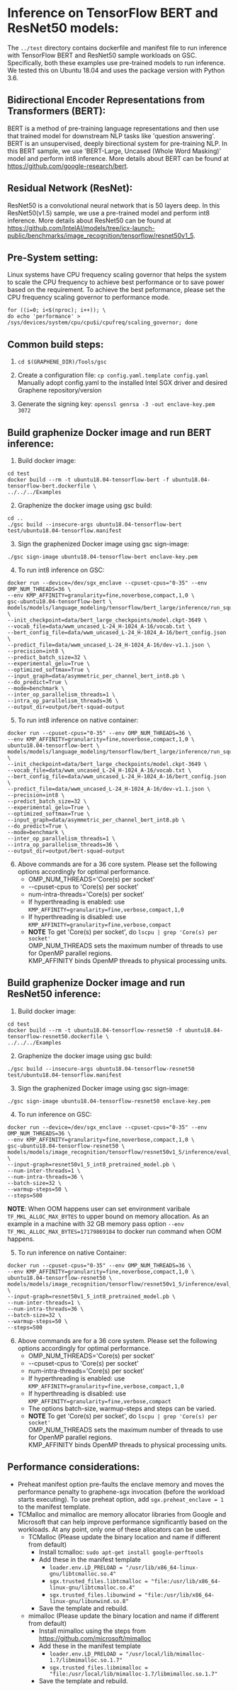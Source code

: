 # Inference on TensorFlow BERT and ResNet50 models:
The ``../test`` directory contains dockerfile and manifest file to run inference with TensorFlow BERT and 
ResNet50 sample workloads on GSC. Specifically, both these examples use pre-trained models to run 
inference. We tested this on Ubuntu 18.04 and uses the package version with Python 3.6.

## Bidirectional Encoder Representations from Transformers (BERT):
BERT is a method of pre-training language representations and then use that trained model for 
downstream NLP tasks like 'question answering'. BERT is an unsupervised, deeply birectional system 
for pre-training NLP. In this BERT sample, we use 'BERT-Large, Uncased (Whole Word Masking)' model 
and perform int8 inference. More details about BERT can be found at 
https://github.com/google-research/bert.

## Residual Network (ResNet):
ResNet50 is a convolutional neural network that is 50 layers deep. In this ResNet50(v1.5) sample, 
we use a pre-trained model and perform int8 inference. More details about ResNet50 can be found at 
https://github.com/IntelAI/models/tree/icx-launch-public/benchmarks/image_recognition/tensorflow/resnet50v1_5.

## Pre-System setting:
Linux systems have CPU frequency scaling governor that helps the system to scale the CPU frequency 
to achieve best performance or to save power based on the requirement. To achieve the best 
peformance, please set the CPU frequency scaling governor to performance mode.

```
for ((i=0; i<$(nproc); i++)); \
do echo 'performance' > /sys/devices/system/cpu/cpu$i/cpufreq/scaling_governor; done
```

## Common build steps:
1. ``cd $(GRAPHENE_DIR)/Tools/gsc``

2. Create a configuration file: ``cp config.yaml.template config.yaml``  
Manually adopt config.yaml to the installed Intel SGX driver and desired Graphene repository/version

3. Generate the signing key: ``openssl genrsa -3 -out enclave-key.pem 3072``

## Build graphenize Docker image and run BERT inference:
1. Build docker image:
```
cd test
docker build --rm -t ubuntu18.04-tensorflow-bert -f ubuntu18.04-tensorflow-bert.dockerfile \
../../../Examples
```

2. Graphenize the docker image using gsc build:
```
cd ..
./gsc build --insecure-args ubuntu18.04-tensorflow-bert test/ubuntu18.04-tensorflow.manifest
```

3. Sign the graphenized Docker image using gsc sign-image:
```
./gsc sign-image ubuntu18.04-tensorflow-bert enclave-key.pem
```

4. To run int8 inference on GSC:
```
docker run --device=/dev/sgx_enclave --cpuset-cpus="0-35" --env OMP_NUM_THREADS=36 \
--env KMP_AFFINITY=granularity=fine,noverbose,compact,1,0 \
gsc-ubuntu18.04-tensorflow-bert \
models/models/language_modeling/tensorflow/bert_large/inference/run_squad.py \
--init_checkpoint=data/bert_large_checkpoints/model.ckpt-3649 \
--vocab_file=data/wwm_uncased_L-24_H-1024_A-16/vocab.txt \
--bert_config_file=data/wwm_uncased_L-24_H-1024_A-16/bert_config.json \
--predict_file=data/wwm_uncased_L-24_H-1024_A-16/dev-v1.1.json \
--precision=int8 \
--predict_batch_size=32 \
--experimental_gelu=True \
--optimized_softmax=True \
--input_graph=data/asymmetric_per_channel_bert_int8.pb \
--do_predict=True \
--mode=benchmark \
--inter_op_parallelism_threads=1 \
--intra_op_parallelism_threads=36 \
--output_dir=output/bert-squad-output
```

5. To run int8 inference on native container:
```
docker run --cpuset-cpus="0-35" --env OMP_NUM_THREADS=36 \
--env KMP_AFFINITY=granularity=fine,noverbose,compact,1,0 \
ubuntu18.04-tensorflow-bert \
models/models/language_modeling/tensorflow/bert_large/inference/run_squad.py \
--init_checkpoint=data/bert_large_checkpoints/model.ckpt-3649 \
--vocab_file=data/wwm_uncased_L-24_H-1024_A-16/vocab.txt \
--bert_config_file=data/wwm_uncased_L-24_H-1024_A-16/bert_config.json \
--predict_file=data/wwm_uncased_L-24_H-1024_A-16/dev-v1.1.json \
--precision=int8 \
--predict_batch_size=32 \
--experimental_gelu=True \
--optimized_softmax=True \
--input_graph=data/asymmetric_per_channel_bert_int8.pb \
--do_predict=True \
--mode=benchmark \
--inter_op_parallelism_threads=1 \
--intra_op_parallelism_threads=36 \
--output_dir=output/bert-squad-output
```

6. Above commands are for a 36 core system. Please set the following options accordingly for 
optimal performance.
    - OMP_NUM_THREADS='Core(s) per socket'
    - --cpuset-cpus to 'Core(s) per socket'
    - num-intra-threads='Core(s) per socket'
    - If hyperthreading is enabled: use ``KMP_AFFINITY=granularity=fine,verbose,compact,1,0``
    - If hyperthreading is disabled: use ``KMP_AFFINITY=granularity=fine,verbose,compact``
    - **NOTE** To get 'Core(s) per socket', do ``lscpu | grep 'Core(s) per socket'`` \
    OMP_NUM_THREADS sets the maximum number of threads to use for OpenMP parallel regions. \
    KMP_AFFINITY binds OpenMP threads to physical processing units.

## Build graphenize Docker image and run ResNet50 inference:
1. Build docker image:
```
cd test
docker build --rm -t ubuntu18.04-tensorflow-resnet50 -f ubuntu18.04-tensorflow-resnet50.dockerfile \
../../../Examples
```

2. Graphenize the docker image using gsc build:
```cd ..
./gsc build --insecure-args ubuntu18.04-tensorflow-resnet50 test/ubuntu18.04-tensorflow.manifest
```

3. Sign the graphenized Docker image using gsc sign-image:
```
./gsc sign-image ubuntu18.04-tensorflow-resnet50 enclave-key.pem
```

4. To run inference on GSC:
```
docker run --device=/dev/sgx_enclave --cpuset-cpus="0-35" --env OMP_NUM_THREADS=36 \
--env KMP_AFFINITY=granularity=fine,noverbose,compact,1,0 \
gsc-ubuntu18.04-tensorflow-resnet50 \
models/models/image_recognition/tensorflow/resnet50v1_5/inference/eval_image_classifier_inference.py \
--input-graph=resnet50v1_5_int8_pretrained_model.pb \
--num-inter-threads=1 \
--num-intra-threads=36 \
--batch-size=32 \
--warmup-steps=50 \
--steps=500
```
**NOTE**: When OOM happens user can set environment varibale ``TF_MKL_ALLOC_MAX_BYTES`` to upper 
bound on memory allocation. As an example in a machine with 32 GB memory pass option 
``--env TF_MKL_ALLOC_MAX_BYTES=17179869184`` to docker run command when OOM happens.

5. To run inference on native Container:
```
docker run --cpuset-cpus="0-35" --env OMP_NUM_THREADS=36 \
--env KMP_AFFINITY=granularity=fine,noverbose,compact,1,0 \
ubuntu18.04-tensorflow-resnet50 \
models/models/image_recognition/tensorflow/resnet50v1_5/inference/eval_image_classifier_inference.py \
--input-graph=resnet50v1_5_int8_pretrained_model.pb \
--num-inter-threads=1 \
--num-intra-threads=36 \
--batch-size=32 \
--warmup-steps=50 \
--steps=500
```

6. Above commands are for a 36 core system. Please set the following options accordingly for 
optimal performance.
    - OMP_NUM_THREADS='Core(s) per socket'
    - --cpuset-cpus to 'Core(s) per socket'
    - num-intra-threads='Core(s) per socket'
    - If hyperthreading is enabled: use ``KMP_AFFINITY=granularity=fine,verbose,compact,1,0``
    - If hyperthreading is disabled: use ``KMP_AFFINITY=granularity=fine,verbose,compact``
    - The options batch-size, warmup-steps and steps can be varied.
    - **NOTE** To get 'Core(s) per socket', do ``lscpu | grep 'Core(s) per socket'`` \
    OMP_NUM_THREADS sets the maximum number of threads to use for OpenMP parallel regions. \
    KMP_AFFINITY binds OpenMP threads to physical processing units.

## Performance considerations:
- Preheat manifest option pre-faults the enclave memory and moves the performance penalty to 
graphene-sgx invocation (before the workload starts executing). To use preheat option, add 
``sgx.preheat_enclave = 1`` to the manifest template.
- TCMalloc and mimalloc are memory allocator libraries from Google and Microsoft that can help 
improve performance significantly based on the workloads. At any point, only one of these 
allocators can be used.
  - TCMalloc (Please update the binary location and name if different from default)
    - Install tcmalloc: ``sudo apt-get install google-perftools``
    - Add these in the manifest template
        - ``loader.env.LD_PRELOAD = "/usr/lib/x86_64-linux-gnu/libtcmalloc.so.4"``
        - ``sgx.trusted_files.libtcmalloc = "file:/usr/lib/x86_64-linux-gnu/libtcmalloc.so.4"``
        - ``sgx.trusted_files.libunwind = "file:/usr/lib/x86_64-linux-gnu/libunwind.so.8"``
    - Save the template and rebuild.
  - mimalloc (Please update the binary location and name if different from default)
    - Install mimalloc using the steps from https://github.com/microsoft/mimalloc
    - Add these in the manifest template
        - ``loader.env.LD_PRELOAD = "/usr/local/lib/mimalloc-1.7/libmimalloc.so.1.7"``
        - ``sgx.trusted_files.libmimalloc = "file:/usr/local/lib/mimalloc-1.7/libmimalloc.so.1.7"``
    - Save the template and rebuild.